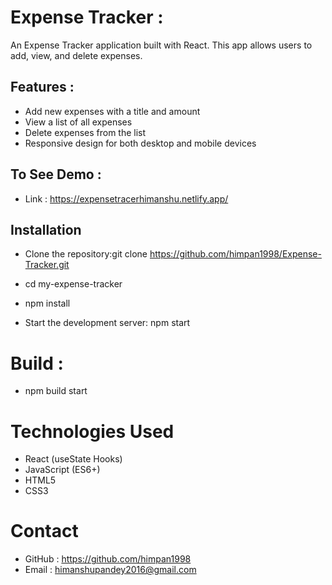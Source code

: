 # Expense Tracker :

An Expense Tracker application built with React. This app allows users to add, view, and delete expenses.

## Features :

- Add new expenses with a title and amount
- View a list of all expenses
- Delete expenses from the list
- Responsive design for both desktop and mobile devices

## To See Demo :

- Link : https://expensetracerhimanshu.netlify.app/

## Installation

- Clone the repository:git clone https://github.com/himpan1998/Expense-Tracker.git

- cd my-expense-tracker
- npm install
- Start the development server: npm start

# Build :

- npm build start

# Technologies Used

- React (useState Hooks)
- JavaScript (ES6+)
- HTML5
- CSS3

# Contact

- GitHub : https://github.com/himpan1998
- Email : himanshupandey2016@gmail.com
